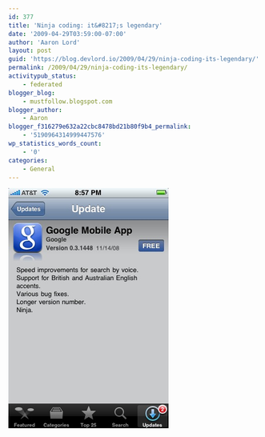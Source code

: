 ```yaml
---
id: 377
title: 'Ninja coding: it&#8217;s legendary'
date: '2009-04-29T03:59:00-07:00'
author: 'Aaron Lord'
layout: post
guid: 'https://blog.devlord.io/2009/04/29/ninja-coding-its-legendary/'
permalink: /2009/04/29/ninja-coding-its-legendary/
activitypub_status:
    - federated
blogger_blog:
    - mustfollow.blogspot.com
blogger_author:
    - Aaron
blogger_f316279e632a22cbc8478bd21b80f9b4_permalink:
    - '5190964314999447576'
wp_statistics_words_count:
    - '0'
categories:
    - General
---
```


<p class="mobile-photo"><a href="/assets/img/2011/10/photo-765386.jpg"><img src="/assets/img/2011/10/photo-765386.jpg?w=200" border="0" alt="" /></a></p>